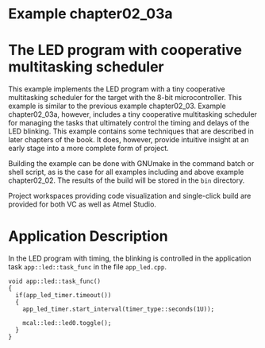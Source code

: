 # Example chapter02_03a
# The LED program with cooperative multitasking scheduler

This example implements the LED program with
a tiny cooperative multitasking scheduler for the
target with the 8-bit microcontroller.
This example is similar to the previous example chapter02_03.
Example chapter02_03a, however, includes a tiny
cooperative multitasking scheduler for managing
the tasks that ultimately control the timing and delays
of the LED blinking. This example contains some techniques
that are described in later chapters of the book. It does,
however, provide intuitive insight at an early stage into
a more complete form of project.

Building the example can be done with GNUmake
in the command batch or shell script,
as is the case for all examples including and above
example chapter02_02. The results of the build will be stored
in the `bin` directory.

Project workspaces providing code visualization
and single-click build are provided for both
VC as well as Atmel Studio.

# Application Description

In the LED program with timing, the blinking is controlled
in the application task `app::led::task_func`
in the file `app_led.cpp`.

```
void app::led::task_func()
{
  if(app_led_timer.timeout())
  {
    app_led_timer.start_interval(timer_type::seconds(1U));

    mcal::led::led0.toggle();
  }
}
```
